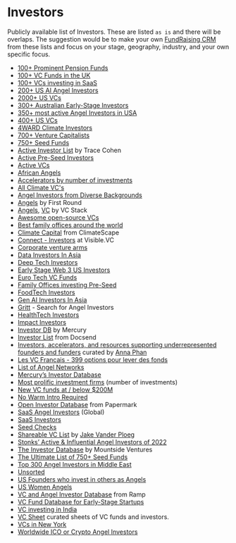 # Investors

Publicly available list of Investors. These are listed `as is` and there will be overlaps. The suggestion would be to make your own [FundRaising CRM](https://docs.google.com/spreadsheets/d/173ZDJOy3NFLzktzE9PY0t94HliIO6IDZGIZaSULa9N0/) from these lists and focus on your stage, geography, industry, and your own specific focus.

- [100+ Prominent Pension Funds](https://app.folk.app/shared/100-most-prominent-pension-funds-GOeBVaQfOccDyP10pyh2GrmMFcf0UzOi)
- [100+ VC Funds in the UK](https://app.folk.app/shared/All-companies-2mideB7XWyZzKRCr0w0Ydw6TZsu2ekkB)
- [100+ VCs investing in SaaS](https://app.folk.app/shared/100-VC-firm-Investing-In-SaaS-eBQ61SEn13lP1A06ONpjdYyrI1dbgmT3)
- [200+ US AI Angel Investors](https://app.folk.app/shared/250-IA-Angel-Investors-pADZ5I7l6GqfZrTvXpziT0JCdLMuyTns)
- [2000+ US VCs](https://app.folk.app/shared/US-VCs-oc71Oi94yB9vwbfh1XWIQPHTAGQE7FQ1)
- [300+ Australian Early-Stage Investors](https://app.folk.app/shared/+300-Australian-Early-Stage-Investors-iqQ0GprcHdHhscNEJ7Ph8bv9m3ViHAUv)
- [350+ most active Angel Investors in USA](https://app.folk.app/shared/+350-most-active-Angel-Investors-in-USA-jOLUPZiPY4Ddv0WTJSXbtawkOk9smewT)
- [400+ US VCs](https://app.folk.app/shared/US-VCs-oc71Oi94yB9vwbfh1XWIQPHTAGQE7FQ1)
- [4WARD Climate Investors](https://4ward.vc/climate-investor-overview/)
- [700+ Venture Capitalists](https://www.fundz.net/venture-capital-firms)
- [750+ Seed Funds](https://app.folk.app/shared/The-Ultimate-List-of-750+-Seed-Funds-9nq0OLsg2GD7Xjeervb2LmsyBsRaoKkl)
- [Active Investor List](https://docs.google.com/spreadsheets/d/1tugiIXvkprHMrtLX15GC5ZryXX2g0y3RQzmP7B2KCFw/) by Trace Cohen
- [Active Pre-Seed Investors](https://airtable.com/appXJdMe8st7T8K7q/shrSPNzYoSRhJBCbv/tbl216CjzNssfsDpB)
- [Active VCs](https://airtable.com/appYlRDIZLwvRPsRh/shrkohpeE2AO2ldeq/tbl5Q8N7NuW22z5Bt)
- [African Angels](https://docs.google.com/spreadsheets/d/1I0pbsz5Zfsnlp821UM4fcwgVxk4ojMw2SQl5ktIzxQ0/)
- [Accelerators by number of investments](https://app.folk.app/shared/All-accelerators-rw0kuUNqtzl6j6dDQquoZTYF6MFKIQHo)
- [All Climate VC's](https://app.folk.app/shared/All-Climate-VC%27s-FO6SqW28YRiyTptlKjKZsP1LQ3bsm9kN)
- [Angel Investors from Diverse Backgrounds](https://airtable.com/app3vlECCxsoA0I2Q/shrNoRaOvuL9YPGd1/tblqGWGDzEwf8OnGL)
- [Angels](https://angels.firstround.com/) by First Round
- [Angels](https://vcstack.com/angels.html), [VC](https://vcstack.com/venture-capitalists.html) by VC Stack
- [Awesome open-source VCs](https://github.com/CrowdDotDev/awesome-oss-investors)
- [Best family offices around the world](https://app.folk.app/shared/Family-Offices%27-Founders-I4z0LFbIhsQDbROUydXD1Eou9mvwIydC)
- [Climate Capital](https://climatescape.org/capital/) from ClimateScape
- [Connect - Investors](https://connect.visible.vc/investors) at Visible.VC
- [Corporate venture arms](https://app.folk.app/shared/Corporate-Venture-Arms-INCBA2h5vhjU4fUgoIjFDF2LzhUw6NDz)
- [Data Investors In Asia](https://app.folk.app/shared/Data-Investors-In-Asia-QoncCeUGlZRwm1ITNEJ0kvre3X7jV2VW)
- [Deep Tech Investors](https://docs.google.com/spreadsheets/d/1BqNO7l4kXRhjG5jcB89FwRlhuRKBwBKtV7ZHwwLjPhk/)
- [Early Stage Web 3 US Investors](https://app.folk.app/shared/Early-Stage-Web-3-US-Investors-mqkYyzucURVhDCNRArmUHmz48h91UBnM)
- [Euro Tech VC Funds](https://docs.google.com/spreadsheets/d/1cRdFZhXLqat04xe7qO-p48wXQ00GWJyrzgHSb3YVIp0/)
- [Family Offices investing Pre-Seed](https://airtable.com/app3iFeihxOixsUlf/shrWjYGLAHKETll5B/tblOCFaxHvjb8etrV)
- [FoodTech Investors](https://airtable.com/appXQfiwpHFCoRunu/shrV2xlxgzUycjA6S/tblozf5EEO1yt66kh)
- [Gen AI Investors In Asia](https://app.folk.app/shared/Gen-AI-Investors-In-Asia-OjkkMaVbXKeCK4XJWtt1hwNmpS8mqSnO)
- [Gritt](https://www.gritt.io) - Search for Angel Investors
- [HealthTech Investors](https://airtable.com/shrdqT0dM0vaIeO9u/tblyAK2VE4dS8O4dZ/viwiaTchRnMLqZqsS)
- [Impact Investors](https://impactassets.org/ia50/)
- [Investor DB](https://mercury.com/investor-db) by Mercury
- [Investor List](https://airtable.com/shrkohpeE2AO2ldeq/tbl5Q8N7NuW22z5Bt) from Docsend
- [Investors, accelerators, and resources supporting underrepresented founders and funders](https://www.airtable.com/universe/expzgDgsO8QLDmvdt/list-of-investors-accelerators-and-resources-supporting-underrepresented-founders-and-funders) curated by [Anna Phan](https://www.linkedin.com/in/annaphan/)
- [Les VC Francais - 399 options pour lever des fonds](https://app.folk.app/shared/French-VC%27s-mD2puZZ9RyakVW7ATq6VaFaFme7Cjjf9)
- [List of Angel Networks](https://www.mountsideventures.com/list-of-angel-networks)
- [Mercury’s Investor Database](https://mercury.com/investor-database)
- [Most prolific investment firms](https://app.folk.app/shared/Most-prolific-investment-firms-(number-of-investments)-yDyehm4HbYaro0BqfL9j99RA8I0t0BG5) (number of investments)
- [New VC funds at / below $200M](https://docs.google.com/spreadsheets/d/1ebGZ6-ivf_3woBGC4Kz_3217DhjGsefoRu_5iP3nuFQ/)
- [No Warm Intro Required](https://airtable.com/appS9cG0ccqmQM111/shrsDIW1FMuA5cI9P/tblaahhCCc2v0065Q/viwdm9nLc4Aj3sHJO)
- [Open Investor Database](https://investors.papermark.io/) from Papermark
- [SaaS Angel Investors](https://airtable.com/app3iFeihxOixsUlf/shruI4jrfruuYyT87/tblVgubAZM7rDibub) (Global)
- [SaaS Investors](https://ventroduce.com/investor-index)
- [Seed Checks](https://www.seedchecks.com)
- [Shareable VC List](https://airtable.com/appDRBo3C0PfB0bYB/shrjqWLBMA9OR2IUr/tblVk6Dg6tBUeNIbT) by [Jake Vander Ploeg](https://www.linkedin.com/in/jake-vander-ploeg-59652426/)
- [Stonks’ Active & Influential Angel Investors of 2022](https://stonks.com/angels)
- [The Investor Database](https://www.mountsideventures.com/list-of-venture-capital-investors) by Mountside Ventures
- [The Ultimate List of 750+ Seed Funds](https://docs.google.com/spreadsheets/d/1VVr-z3ujLzWZGHX3-3C9C9dBVtnjALa3_cr1xGlDPmE/)
- [Top 300 Angel Investors in Middle East](https://app.folk.app/shared/Top-300-Angel-Investors-in-Middle-East-VVO9GzjSYl8wi6WMwIrsBC9EFhKAegYZ)
- [Unsorted](https://airtable.com/shrCBp3nTD14XU6uS/tblnnbgnMuvE62BYI)
- [US Founders who invest in others as Angels](https://airtable.com/app3iFeihxOixsUlf/shrhhH3j52CyXkIP9/tblpqS8tBdY8kzmxX)
- [US Women Angels](https://airtable.com/appytsOoxXWmjvQ2R/shrzWIHSoK0gvE82D/tble9siT6RDtZNc39)
- [VC and Angel Investor Database](https://ramp.com/investor-database/vc-angel-list) from Ramp
- [VC Fund Database for Early-Stage Startups](https://www.airtable.com/universe/expFo1yNQPYwhey5n/vc-funds-for-early-stage-startups)
- [VC investing in India](https://app.folk.app/shared/VC-investing-in-India-YM4App0M23dLbYAocwPY3gMRPHR8VXkX)
- [VC Sheet](https://www.vcsheet.com) curated sheets of VC funds and investors.
- [VCs in New York](https://www.nycfounderguide.com/investors)
- [Worldwide ICO or Crypto Angel Investors](https://docs.google.com/spreadsheets/d/1SJEYef7U3j75d9Z4t967Ta6jlRVQcubGJqy-gPuWFY4/)